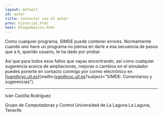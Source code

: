 ```yaml
---
layout: default
id: autor
title: Contactar con el autor
prev: historial.html
next: bloquebasico.html
---
```


Como cualquier programa, SIMDE puede contener errores. Normalmente cuando uno hace un programa no piensa en darle a esa secuencia de pasos que a ti, querido usuario, te ha dado por probar.

Así que para todos esos fallos que vayas encontrando, así como cualquier sugerencia acerca de ampliaciones, mejoras o cambios en el simulador puedes ponerte en contacto conmigo por correo electrónico en [ivan@cyc.ull.es](mailto:ivan@cyc.ull.es?subject="SIMDE: Comentarios y sugerencias").

--------------------

Iván Castilla Rodríguez

Grupo de Computadoras y Control
Universidad de La Laguna
La Laguna, Tenerife
